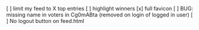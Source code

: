 [ ] limit my feed to X top entries
[ ] highlight winners
[x] full favicon
[ ] BUG: missing name in voters in Cg0mABta (removed on login of logged in user)
[ ] No logout button on feed.html
